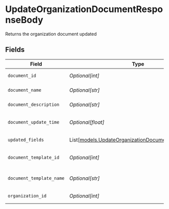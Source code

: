 # UpdateOrganizationDocumentResponseBody

Returns the organization document updated


## Fields

| Field                                                                                                        | Type                                                                                                         | Required                                                                                                     | Description                                                                                                  |
| ------------------------------------------------------------------------------------------------------------ | ------------------------------------------------------------------------------------------------------------ | ------------------------------------------------------------------------------------------------------------ | ------------------------------------------------------------------------------------------------------------ |
| `document_id`                                                                                                | *Optional[int]*                                                                                              | :heavy_minus_sign:                                                                                           | Document Identifier                                                                                          |
| `document_name`                                                                                              | *Optional[str]*                                                                                              | :heavy_minus_sign:                                                                                           | Document Name                                                                                                |
| `document_description`                                                                                       | *Optional[str]*                                                                                              | :heavy_minus_sign:                                                                                           | Document Description                                                                                         |
| `document_update_time`                                                                                       | *Optional[float]*                                                                                            | :heavy_minus_sign:                                                                                           | Document Last Updated                                                                                        |
| `updated_fields`                                                                                             | List[[models.UpdateOrganizationDocumentUpdatedFields](../models/updateorganizationdocumentupdatedfields.md)] | :heavy_minus_sign:                                                                                           | Updated Fields                                                                                               |
| `document_template_id`                                                                                       | *Optional[int]*                                                                                              | :heavy_minus_sign:                                                                                           | Document Template Identifier                                                                                 |
| `document_template_name`                                                                                     | *Optional[str]*                                                                                              | :heavy_minus_sign:                                                                                           | Document Template Name                                                                                       |
| `organization_id`                                                                                            | *Optional[int]*                                                                                              | :heavy_minus_sign:                                                                                           | Organization Identifier                                                                                      |